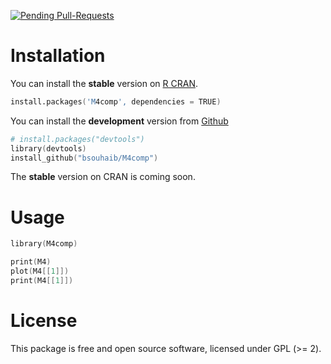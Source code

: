 [![Pending Pull-Requests](http://githubbadges.herokuapp.com/bsouhaib/M4comp/pulls.svg?style=flat)](https://github.com/bsouhaib/M4comp/pulls)

# Installation
You can install the **stable** version on 
[R CRAN](http://cran.r-project.org/package=M4comp).

```s
install.packages('M4comp', dependencies = TRUE)
```

You can install the **development** version from [Github](https://github.com/bsouhaib/M4comp)

```s
# install.packages("devtools")
library(devtools)
install_github("bsouhaib/M4comp") 
```

The **stable** version on CRAN is coming soon.

# Usage

```s
library(M4comp)

print(M4)
plot(M4[[1]])
print(M4[[1]])

```

# License

This package is free and open source software, licensed under GPL (>= 2).
